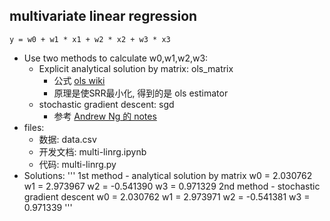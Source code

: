 ## multivariate linear regression

`y = w0 + w1 * x1 + w2 * x2 + w3 * x3`

* Use two methods to calculate w0,w1,w2,w3:
  * Explicit analytical solution by matrix: ols_matrix
    * 公式 [ols wiki](https://en.wikipedia.org/wiki/Ordinary_least_squares)
    * 原理是使SRR最小化, 得到的是 ols estimator
  * stochastic gradient descent: sgd
    * 参考 [Andrew Ng 的 notes](http://cs229.stanford.edu/notes/cs229-notes1.pdf)
* files:
  * 数据: data.csv
  * 开发文档: multi-linrg.ipynb
  * 代码: multi-linrg.py
* Solutions:
'''
1st method - analytical solution by matrix
w0 = 2.030762
w1 = 2.973967
w2 = -0.541390
w3 = 0.971329
2nd method - stochastic gradient descent
w0 = 2.030762
w1 = 2.973971
w2 = -0.541381
w3 = 0.971339
'''
